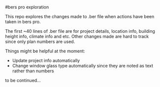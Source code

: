 #bers pro exploration

This repo explores the changes made to .ber file when actions have been taken in bers pro.

The first ~40 lines of .ber file are for project details, location info, building height info, climate info and etc.
Other changes made are hard to track since only plan numbers are used.

Things might be helpful at the moment:
- Update project info automatically
- Change window glass type automatically since they are noted as text rather than numbers



to be continued...

